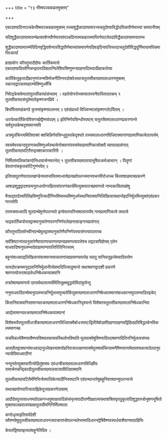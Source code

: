 +++
title = "९३ भीष्मपञ्चकव्रतमुक्तम्"

+++

एकादश्यादिनपञ्चकेभीष्मपञ्चकव्रतमुक्तम् तच्चशुद्धैकादश्यामारभ्यचतुर्दश्याविद्धोदयिकपौर्णमास्यां समापनीयम्

यदिशुद्धैकादश्यामारम्भेक्षयवशेनपौर्णमास्यांपञ्चदिनात्मकव्रतस्माप्तिर्नघटतेतदाविद्धैकादश्यामप्यारम्भः

शुद्धैकादश्यामारम्भेपिदिनवृद्धिवशेनपरविद्धपौर्णमास्यांसमापनेयदिषड्‌दिनापत्तिस्तदाचतुर्दशीविद्धपूर्णिमायामपिसमाप्तिःकार्या

व्रतप्रयोगः कौस्तुभादौज्ञेयः कार्तिकमासे एकादश्यादिपर्वणिचन्द्रतारादिबलान्वितेशिवविष्णुमन्त्रग्रहणादिरूपादीक्षाकर्तव्या

कार्तिकेतुकृतादीक्षानृणांजन्मविमोचनीतिनारदोक्तेःतथात्रतुलसीकाष्ठमालाधारणमुक्तम् स्कान्दद्वारकामाहात्म्येविष्णुधर्मेचि

निवेद्यकेशवेमालांतुलसीकाष्ठंसंभवाम् । वहतेयोनरोभक्त्यातस्यनैवास्तिपातकम् १ तुलसीकाष्ठसंभूतेमालेकृष्णजनप्रिये ।

बिभर्मित्वामहंकण्ठे कुरुमांकृष्णवल्लभम् २ एवंसंप्रार्थ्य विधिवन्मालांकृष्णगलेऽर्पिताम् ।

धारयेत्कार्तिकेयोवैसगच्छेद्वैष्णवंपदम् ३ इतिनिर्णयसिन्धौस्पष्टम् यत्तुतत्रैवमालाधारणप्रकरणान्ते सर्वपुस्तकेष्वदृश्यमानमपि

अत्रमूलंचिन्त्यमितिवाक्यं क्वचिन्निर्णयसिन्धुपुस्तकेदृश्यते तस्यमालाधारणविधिवाक्यानांनाप्रामाणिकत्वेतात्पर्यम्

स्वयमेवस्कन्दपुराणस्थविष्णुधर्मस्थत्वेनोक्तानांस्वयमेवाप्रामाणिकत्वोक्तौ व्याघातप्रसंगात् तुलसीकाष्ठघटितैरुद्राक्शाकारकारितैः ।

निर्मितांमालिकांकण्ठेनिधायार्चनमारभेत् १ तुलसीकाष्ठमालायाभूषितःकर्मआचरन् । पितॄणां देवतानांचकृतकोटिगुणंभवेत् २

इतिपद्मपुराणेपातालखण्डेनवसप्ततितमाध्यायेप्रत्यक्षोपलभ्यमानवचनविरोधाच्च किंत्वाषाढमासप्रकरणे

आषाढशुद्धद्वादश्यामनुराधायोगरहितायांपारणंकार्यमित्युक्त्वातत्रप्रमाणत्वे नाभाकासितपक्षेषु

मैत्राद्यपादेस्वपितिहविष्णुरित्यादीनिभविष्यस्थविष्णुधर्मस्थानिवाक्यानिलिखित्वायथान्तेइदंनिर्मूलमित्युक्तंएवंप्रकरणान्तरेपि

तस्यचमाधवादि मूलग्रन्थेषुनोपलभ्यते इत्येवतत्परिभाषातात्पर्यम् नत्वप्रामाणिकत्वे तथात्वे

भाद्रकार्तिकयोस्तद्वाक्यानुसारेणपारणनिर्णयलेखनासाङ्गत्यप्रसंगात्

कौस्तुभादिसर्वनवीनग्रन्थेषुतद्वाक्यानुसारेणैवनिर्णयस्यासंगत्यापाताच्च

सर्वशिष्टानांतदनुसारेणैवपारणाचरणस्याप्यप्रमाणत्वापत्तेश्च तद्वदत्रापिज्ञेयम् एतेन माधवादिष्वनुपलम्भादेवाप्रामाण्यापत्तिरितिनिरस्तम्

बहूनांमाधवाद्यलिखितानांवाक्यानामाचाराणांचाप्रामाण्यापत्तेह यततु यानियत्तुइत्येमवादिरूपेण

यत्पदोपक्रममनूद्यतानिनिर्मूलानीत्येवमादिरित्यादूष्यन्ते यथाश्रवणद्वादशी प्रकरणे श्रवणस्योत्तराषाढावेधनिषेधकव्याक्यानि

तत्रतेषामप्रमाणत्वे एवसर्वथातात्पर्यमितिसूक्ष्मबुद्धयोविदांकुर्वन्तु

ननुमाधवादिग्रन्थेष्वनुपलम्भान्ननिर्मूलत्वमुच्यतेकिंतुकाष्ठमालाधारणनिषेधवाक्यानांबाधकानामुपलम्भादितइचेत्

किंतानिवाक्यानिसामान्यतःकाष्ठमालाधारणनिषेधकानिदृश्यन्ते विशेषतस्तुलसीकाष्ठामालानिषेधकानिवा

आद्येसामान्यतःकाष्ठमालानिषेधकवाक्यानां

विशेषरूपैस्तुलसीधात्रीकाष्ठमालाधारणविधिवाक्यैर्बाधःस्पष्टःद्वितीयेषोडशीग्रहणाग्रहणवद्विहितप्रतिषिद्धतवेनविकल्पमवगच्छ

सचविकल्पेवैष्णवावैष्णवविषयतयाव्यवस्थितोभविष्यति मूलवाक्येषुविष्ण्वादिपदश्रवणादितिननिर्मूलत्वसंभवः

अतएवैतद्वाक्यानांमाधवाद्यनुल्लेखस्याशयोहरिवासरलक्षणवाक्येपुरुषार्थचिन्तामणैवैष्णवानामेवावश्यकत्वादेतदनुपन्यासेपिमाधवादीनां

नन्यूनतेत्युक्तयारीत्योहितुंशक्यः एवंधात्रीकाष्ठमालाधारणविधिर्ज्ञेयः रामार्चनचन्द्रिकादौतुलसीकाष्ठमालयाजपविधिवाक्यानि

तुलसीकाष्ठघटितैर्मणिभिर्जपमालिकेत्यादीनिस्पष्टानि एवंग्रन्थान्तरेषुबहूनिवाक्यान्युपलभ्यन्ते

तथाचप्रयोगपारिजाताह्निकेपूजाप्रकरणेउक्तम्

आदौदेवपूजासाधनमग्रोदकगन्धपुष्पाक्षतादिकंसंभृत्यपादौपाणीप्रक्षाल्ययथाशक्तिघृतदुकूलादिशुद्धवस्त्रोभूषणभूषितोमुक्ताफलप्रवालपद्माक्षतुलसीमणिनिर्मितमालाः

कण्ठेधृत्वाइतिसर्वदेशी यवैश्णवेषुतुलसीकाष्ठमालाधारनजपाचारश्चोपलभ्यतेभस्मादिधारनद्वेषिवैष्णवस्पर्धयाशैवागमाग्राहिभिः

केवलंद्विष्यतइत्यलंवहूनेतिदिक्‍ ।
